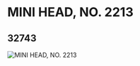 # MINI HEAD, NO. 2213
## 32743
![MINI HEAD, NO. 2213](https://lc-www-live-s.legocdn.com/media/bricks/5/2/6182858.jpg)